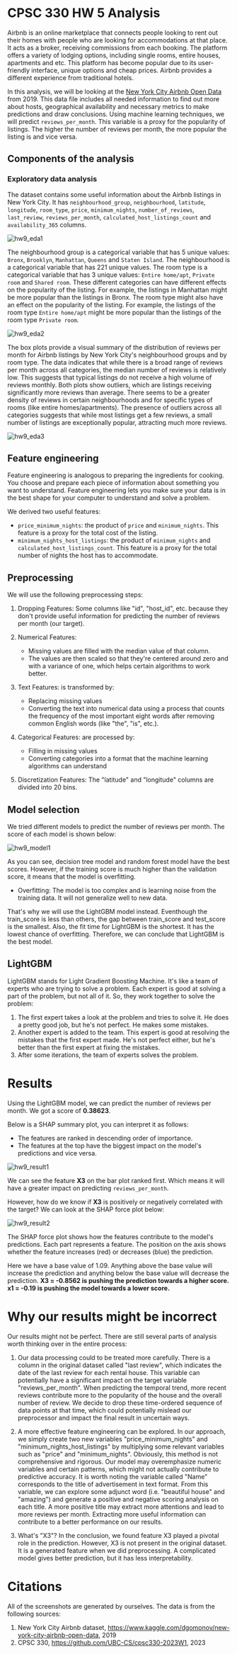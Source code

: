 # CPSC 330 HW 5 Analysis

Airbnb is an online marketplace that connects people looking to rent out their homes with people who are looking for accommodations at that place. It acts as a broker, receiving commissions from each booking. The platform offers a variety of lodging options, including single rooms, entire houses, apartments and etc. This platform has become popular due to its user-friendly interface, unique options and cheap prices. Airbnb provides a different experience from traditional hotels.

In this analysis, we will be looking at the [New York City Airbnb Open Data](https://www.kaggle.com/dgomonov/new-york-city-airbnb-open-data) from 2019. This data file includes all needed information to find out more about hosts, geographical availability and necessary metrics to make predictions and draw conclusions. Using machine learning techniques, we will predict `reviews_per_month`. This variable is a proxy for the popularity of listings. The higher the number of reviews per month, the more popular the listing is and vice versa.


## Components of the analysis

### Exploratory data analysis

The dataset contains some useful information about the Airbnb listings in New York City. It has `neighbourhood_group`, `neighbourhood`, `latitude`, `longitude`, `room_type`, `price`, `minimum_nights`, `number_of_reviews`, `last_review`, `reviews_per_month`, `calculated_host_listings_count` and `availability_365` columns.

![hw9_eda1](assets/image/hw9_eda1.png)

The neighbourhood group is a categorical variable that has 5 unique values: `Bronx`, `Brooklyn`, `Manhattan`, `Queens` and `Staten Island`. The neighbourhood is a categorical variable that has 221 unique values. The room type is a categorical variable that has 3 unique values: `Entire home/apt`, `Private room` and `Shared room`. These different categories can have different effects on the popularity of the listing. For example, the listings in Manhattan might be more popular than the listings in Bronx. The room type might also have an effect on the popularity of the listing. For example, the listings of the room type `Entire home/apt` might be more popular than the listings of the room type `Private room`.

![hw9_eda2](assets/image/hw9_eda2.png)

The box plots provide a visual summary of the distribution of reviews per month for Airbnb listings by New York City's neighbourhood groups and by room type. The data indicates that while there is a broad range of reviews per month across all categories, the median number of reviews is relatively low. This suggests that typical listings do not receive a high volume of reviews monthly. Both plots show outliers, which are listings receiving significantly more reviews than average. There seems to be a greater density of reviews in certain neighbourhoods and for specific types of rooms (like entire homes/apartments). The presence of outliers across all categories suggests that while most listings get a few reviews, a small number of listings are exceptionally popular, attracting much more reviews.

![hw9_eda3](assets/image/hw9_eda3.png)

## Feature engineering
Feature engineering is analogous to preparing the ingredients for cooking. You choose and prepare each piece of information about something you want to understand. Feature engineering lets you make sure your data is in the best shape for your computer to understand and solve a problem.

We derived two useful features:
- `price_minimum_nights`: the product of `price` and `minimum_nights`. This feature is a proxy for the total cost of the listing.
- `minimum_nights_host_listings`: the product of `minimum_nights` and `calculated_host_listings_count`. This feature is a proxy for the total number of nights the host has to accommodate.

## Preprocessing
We will use the following preprocessing steps:

1. Dropping Features: Some columns like "id", "host_id", etc. because they don't provide useful information for predicting the number of reviews per month (our target).

2. Numerical Features: 
    - Missing values are filled with the median value of that column.
    - The values are then scaled so that they're centered around zero and with a variance of one, which helps certain algorithms to work better.

3. Text Features: is transformed by:
    - Replacing missing values
    - Converting the text into numerical data using a process that counts the frequency of the most important eight words after removing common English words (like "the", "is", etc.).

4. Categorical Features: are processed by:
    - Filling in missing values 
    - Converting categories into a format that the machine learning algorithms can understand

5. Discretization Features: The "latitude" and "longitude" columns are divided into 20 bins.

## Model selection
We tried different models to predict the number of reviews per month. The score of each model is shown below:

![hw9_model1](assets/image/hw9_model1.png)

As you can see, decision tree model and random forest model have the best scores. However, if the training score is much higher than the validation score, it means that the model is overfitting.

- Overfitting: The model is too complex and is learning noise from the training data. It will not generalize well to new data.

That's why we will use the LightGBM model instead. Eventhough the train_score is less than others, the gap between train_score and test_score is the smallest. Also, the fit time for LightGBM is the shortest. It has the lowest chance of overfitting. Therefore, we can conclude that LightGBM is the best model.

## LightGBM

LightGBM stands for Light Gradient Boosting Machine. It's like a team of experts who are trying to solve a problem. Each expert is good at solving a part of the problem, but not all of it. So, they work together to solve the problem:
1. The first expert takes a look at the problem and tries to solve it. He does a pretty good job, but he's not perfect. He makes some mistakes.
2. Another expert is added to the team. This expert is good at resolving the mistakes that the first expert made. He's not perfect either, but he's better than the first expert at fixing the mistakes.
3. After some iterations, the team of experts solves the problem.

# Results
Using the LightGBM model, we can predict the number of reviews per month. We got a score of **0.38623**. 

Below is a SHAP summary plot, you can interpret it as follows:
- The features are ranked in descending order of importance.
- The features at the top have the biggest impact on the model's predictions and vice versa.

![hw9_result1](assets/image/hw9_result1.png)

We can see the feature **X3** on the bar plot ranked first. Which means it will have a greater impact on predicting `reviews_per_month`.

However, how do we know if **X3** is positively or negatively correlated with the target? We can look at the SHAP force plot below:

![hw9_result2](assets/image/hw9_result2.png)

The SHAP force plot shows how the features contribute to the model's predictions. Each part represents a feature. The position on the axis shows whether the feature increases (red) or decreases (blue) the prediction.

Here we have a base value of 1.09. Anything above the base value will increase the prediction and anything below the base value will decrease the prediction. **X3 = -0.8562 is pushing the prediction towards a higher score. x1 = -0.19 is pushing the model towards a lower score.**

# Why our results might be incorrect

Our results might not be perfect. There are still several parts of analysis worth thinking over in the entire process:

1. Our data processing could to be treated more carefully. There is a column in the original dataset called "last review", which indicates the date of the last review for each rental house. This variable can potentially have a significant impact on the target variable "reviews_per_month". When predicting the temporal trend, more recent reviews contribute more to the popularity of the house and the overall number of review. We decide to drop these time-ordered sequence of data points at that time, which could potentially mislead our preprocessor and impact the final result in uncertain ways. 

2. A more effective feature engineering can be explored. In our approach, we simply create two new variables "price_minimum_nights" and "minimum_nights_host_listings" by multiplying some relevant variables such as "price" and "minimum_nights". Obviously, this method is not comprehensive and rigorous. Our model may overemphasize numeric variables and certain patterns, which might not actually contribute to predictive accuracy. It is worth noting the variable called "Name" corresponds to the title of advertisement in text format. From this variable, we can explore some adjunct word (i.e. "beautiful house" and "amazing") and generate a positive and negative scoring analysis on each title. A more positive title may extract more attentions and lead to more reviews per month. Extracting more useful information can contribute to a better performance on our results.

3. What's "X3"? In the conclusion, we found feature X3 played a pivotal role in the prediction. However, X3 is not present in the original dataset. It is a generated feature when we did preprocessing. A complicated model gives better prediction, but it has less interpretability.


# Citations
All of the screenshots are generated by ourselves. The data is from the following sources:

1. New York City Airbnb dataset, https://www.kaggle.com/dgomonov/new-york-city-airbnb-open-data, 2019
2. CPSC 330, https://github.com/UBC-CS/cpsc330-2023W1, 2023

